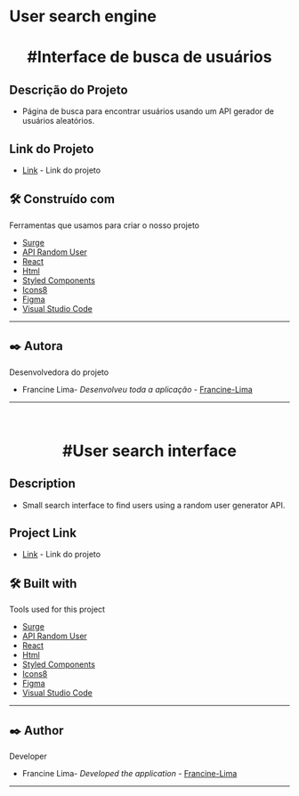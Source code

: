 
# User search engine

<h1 align="center">
#Interface de busca de usuários
</h1>

## Descrição do Projeto
- Página de busca para encontrar usuários usando um API gerador de usuários aleatórios.

## Link do Projeto
- [Link](https://rapid-calculator.surge.sh/) - Link do projeto
## :hammer_and_wrench: Construído com

Ferramentas que usamos para criar o nosso projeto

- [Surge](https://rapid-calculator.surge.sh/)
- [API Random User](https://randomuser.me/)
- [React](http://www.pricey-zoo.surge.sh/)
- [Html](http://www.dropwizard.io/1.0.2/docs/) 
- [Styled Components](https://maven.apache.org/)
- [Icons8](https://https://icons8.com/)
- [Figma](https://www.figma.com/) 
- [Visual Studio Code](https://www.figma.com/)
<hr>


## :black_nib: Autora
Desenvolvedora do projeto
- Francine Lima- _Desenvolveu toda a aplicação_ - [Francine-Lima](https://github.com/francine1919/)
<hr>
&nbsp;
&nbsp;
&nbsp;
<h1 align="center">
#User search interface
</h1>


## Description
- Small search interface to find users using a random user generator API.

## Project Link
- [Link](https://rapid-calculator.surge.sh/) - Link do projeto
## :hammer_and_wrench: Built with

Tools used for this project

- [Surge](https://rapid-calculator.surge.sh/)
- [API Random User](https://randomuser.me/)
- [React](http://www.pricey-zoo.surge.sh/)
- [Html](http://www.dropwizard.io/1.0.2/docs/) 
- [Styled Components](https://maven.apache.org/)
- [Icons8](https://https://icons8.com/)
- [Figma](https://www.figma.com/) 
- [Visual Studio Code](https://www.figma.com/)
<hr>


## :black_nib: Author
Developer
- Francine Lima- _Developed the application_ - [Francine-Lima](https://github.com/francine1919/)
<hr>
&nbsp;

